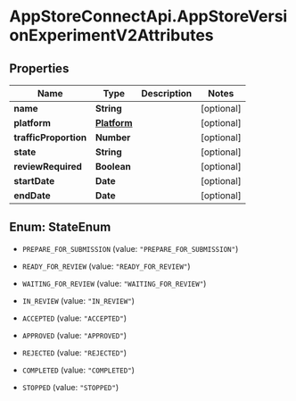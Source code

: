 # AppStoreConnectApi.AppStoreVersionExperimentV2Attributes

## Properties

Name | Type | Description | Notes
------------ | ------------- | ------------- | -------------
**name** | **String** |  | [optional] 
**platform** | [**Platform**](Platform.md) |  | [optional] 
**trafficProportion** | **Number** |  | [optional] 
**state** | **String** |  | [optional] 
**reviewRequired** | **Boolean** |  | [optional] 
**startDate** | **Date** |  | [optional] 
**endDate** | **Date** |  | [optional] 



## Enum: StateEnum


* `PREPARE_FOR_SUBMISSION` (value: `"PREPARE_FOR_SUBMISSION"`)

* `READY_FOR_REVIEW` (value: `"READY_FOR_REVIEW"`)

* `WAITING_FOR_REVIEW` (value: `"WAITING_FOR_REVIEW"`)

* `IN_REVIEW` (value: `"IN_REVIEW"`)

* `ACCEPTED` (value: `"ACCEPTED"`)

* `APPROVED` (value: `"APPROVED"`)

* `REJECTED` (value: `"REJECTED"`)

* `COMPLETED` (value: `"COMPLETED"`)

* `STOPPED` (value: `"STOPPED"`)




